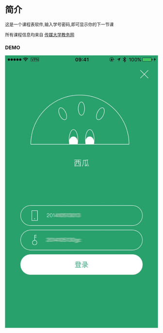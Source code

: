 # 简介

这是一个课程表软件,输入学号密码,即可显示你的下一节课

所有课程信息均来自 [传媒大学教务网](http://jw.cuc.edu.cn)

### DEMO

![this should be a gif](jwcuc-demo.gif)